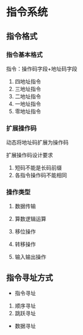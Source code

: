 # 指令系统
## 指令格式
### 指令基本格式

指令：操作码字段+地址码字段

1. 四地址指令   
2. 三地址指令
3. 二地址指令
4. 一地址指令
5. 零地址指令

### 扩展操作码
动态将地址码扩展为操作码

扩展操作码设计要求

1. 短码不能是长码前缀
2. 各指令操作码不能相同

### 操作类型
1. 数据传输
   

2. 算数逻辑运算
3. 移位操作
4. 转移操作
5. 输入输出操作

## 指令寻址方式
- 指令寻址
1. 顺序寻址
2. 跳跃寻址
- 数据寻址